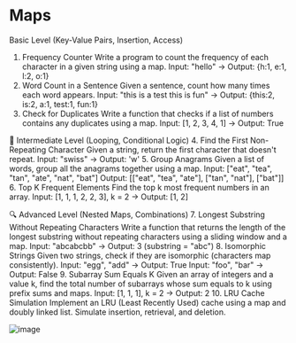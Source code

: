 # Maps
Basic Level (Key-Value Pairs, Insertion, Access)
1.	Frequency Counter
Write a program to count the frequency of each character in a given string using a map.
Input: "hello" → Output: {h:1, e:1, l:2, o:1}
2.	Word Count in a Sentence
Given a sentence, count how many times each word appears.
Input: "this is a test this is fun" → Output: {this:2, is:2, a:1, test:1, fun:1}
3.	Check for Duplicates
Write a function that checks if a list of numbers contains any duplicates using a map.
Input: [1, 2, 3, 4, 1] → Output: True
 
🔁 Intermediate Level (Looping, Conditional Logic)
4.	Find the First Non-Repeating Character
Given a string, return the first character that doesn't repeat.
Input: "swiss" → Output: 'w'
5.	Group Anagrams
Given a list of words, group all the anagrams together using a map.
Input: ["eat", "tea", "tan", "ate", "nat", "bat"]
Output: [["eat", "tea", "ate"], ["tan", "nat"], ["bat"]]
6.	Top K Frequent Elements
Find the top k most frequent numbers in an array.
Input: [1, 1, 1, 2, 2, 3], k = 2 → Output: [1, 2]
 
🔍 Advanced Level (Nested Maps, Combinations)
7.	Longest Substring Without Repeating Characters
Write a function that returns the length of the longest substring without repeating characters using a sliding window and a map.
Input: "abcabcbb" → Output: 3 (substring = "abc")
8.	Isomorphic Strings
Given two strings, check if they are isomorphic (characters map consistently).
Input: "egg", "add" → Output: True
Input: "foo", "bar" → Output: False
9.	Subarray Sum Equals K
Given an array of integers and a value k, find the total number of subarrays whose sum equals to k using prefix sums and maps.
Input: [1, 1, 1], k = 2 → Output: 2
10.	LRU Cache Simulation
Implement an LRU (Least Recently Used) cache using a map and doubly linked list. Simulate insertion, retrieval, and deletion.

![image](https://github.com/user-attachments/assets/ed3ad9a6-cf65-4cfe-a28f-3ab20ec461a7)
